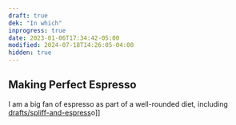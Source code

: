```yaml
---
draft: true
dek: "In which"
inprogress: true
date: 2023-01-06T17:34:42-05:00
modified: 2024-07-18T14:26:05-04:00
hidden: true
---
```

## Making Perfect Espresso

I am a big fan of espresso as part of a well-rounded diet, including [drafts/spliff-and-espress](drafts/spliff-and-espress)o]]
